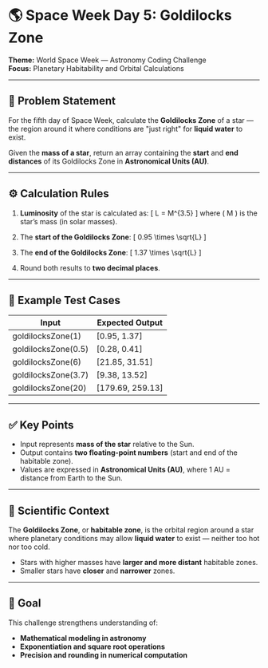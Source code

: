 # 🌎 Space Week Day 5: Goldilocks Zone

**Theme:** World Space Week — Astronomy Coding Challenge  
**Focus:** Planetary Habitability and Orbital Calculations  

---

## 📌 Problem Statement
For the fifth day of Space Week, calculate the **Goldilocks Zone** of a star — the region around it where conditions are "just right" for **liquid water** to exist.  

Given the **mass of a star**, return an array containing the **start** and **end distances** of its Goldilocks Zone in **Astronomical Units (AU)**.

---

## ⚙️ Calculation Rules
1. **Luminosity** of the star is calculated as:
   \[
   L = M^{3.5}
   \]
   where \( M \) is the star’s mass (in solar masses).  

2. The **start of the Goldilocks Zone**:
   \[
   0.95 \times \sqrt{L}
   \]

3. The **end of the Goldilocks Zone**:
   \[
   1.37 \times \sqrt{L}
   \]

4. Round both results to **two decimal places**.

---

## 🧪 Example Test Cases

| Input | Expected Output |
|-------|-----------------|
| goldilocksZone(1) | [0.95, 1.37] |
| goldilocksZone(0.5) | [0.28, 0.41] |
| goldilocksZone(6) | [21.85, 31.51] |
| goldilocksZone(3.7) | [9.38, 13.52] |
| goldilocksZone(20) | [179.69, 259.13] |

---

## ✅ Key Points
- Input represents **mass of the star** relative to the Sun.  
- Output contains **two floating-point numbers** (start and end of the habitable zone).  
- Values are expressed in **Astronomical Units (AU)**, where 1 AU = distance from Earth to the Sun.  

---

## 🌠 Scientific Context
The **Goldilocks Zone**, or **habitable zone**, is the orbital region around a star where planetary conditions may allow **liquid water** to exist — neither too hot nor too cold.  
- Stars with higher masses have **larger and more distant** habitable zones.  
- Smaller stars have **closer** and **narrower** zones.

---

## 🎯 Goal
This challenge strengthens understanding of:
- **Mathematical modeling in astronomy**  
- **Exponentiation and square root operations**  
- **Precision and rounding in numerical computation**

